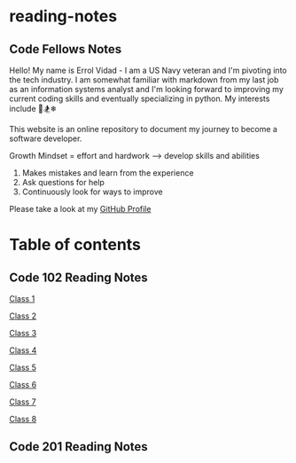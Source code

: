 # reading-notes

## **Code Fellows Notes**

Hello! My name is Errol Vidad - I am a US Navy veteran and I'm pivoting into the tech industry. I am somewhat familiar with markdown from my last job as an information systems analyst and I'm looking forward to improving my current coding skills and eventually specializing in python. My interests include &#x1F3C8;&#x1F3C2;&#x2744;

This website is an online repository to document my journey to become a software developer.

Growth Mindset = effort and hardwork --> develop skills and abilities
1. Makes mistakes and learn from the experience
2. Ask questions for help
3. Continuously look for ways to improve

Please take a look at my [GitHub Profile](https://github.com/evidad)

# Table of contents

## Code 102 Reading Notes
[Class 1](path/code-102-notes/class1.md)

[Class 2](path/code-102-notes/class2.md)

[Class 3](path/code-102-notes/class3.md)

[Class 4](path/code-102-notes/class4.md)

[Class 5](path/code-102-notes/class5.md)

[Class 6](path/code-102-notes/class6.md)

[Class 7](path/code-102-notes/class7.md)

[Class 8](path/code-102-notes/class8.md)

## Code 201 Reading Notes
